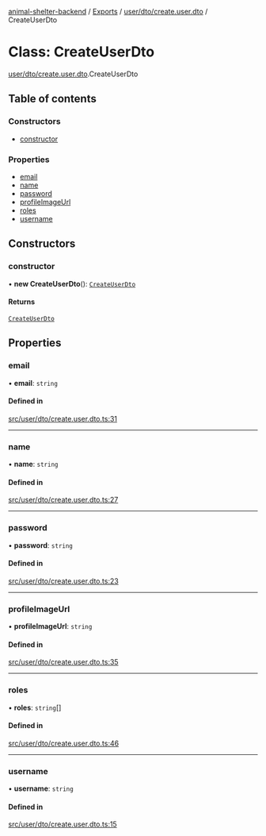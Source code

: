 [animal-shelter-backend](../README.md) / [Exports](../modules.md) / [user/dto/create.user.dto](../modules/user_dto_create_user_dto.md) / CreateUserDto

# Class: CreateUserDto

[user/dto/create.user.dto](../modules/user_dto_create_user_dto.md).CreateUserDto

## Table of contents

### Constructors

- [constructor](user_dto_create_user_dto.CreateUserDto.md#constructor)

### Properties

- [email](user_dto_create_user_dto.CreateUserDto.md#email)
- [name](user_dto_create_user_dto.CreateUserDto.md#name)
- [password](user_dto_create_user_dto.CreateUserDto.md#password)
- [profileImageUrl](user_dto_create_user_dto.CreateUserDto.md#profileimageurl)
- [roles](user_dto_create_user_dto.CreateUserDto.md#roles)
- [username](user_dto_create_user_dto.CreateUserDto.md#username)

## Constructors

### constructor

• **new CreateUserDto**(): [`CreateUserDto`](user_dto_create_user_dto.CreateUserDto.md)

#### Returns

[`CreateUserDto`](user_dto_create_user_dto.CreateUserDto.md)

## Properties

### email

• **email**: `string`

#### Defined in

[src/user/dto/create.user.dto.ts:31](https://github.com/B4LiN7/animal-shelter-backend/blob/5a6ce9f/src/user/dto/create.user.dto.ts#L31)

___

### name

• **name**: `string`

#### Defined in

[src/user/dto/create.user.dto.ts:27](https://github.com/B4LiN7/animal-shelter-backend/blob/5a6ce9f/src/user/dto/create.user.dto.ts#L27)

___

### password

• **password**: `string`

#### Defined in

[src/user/dto/create.user.dto.ts:23](https://github.com/B4LiN7/animal-shelter-backend/blob/5a6ce9f/src/user/dto/create.user.dto.ts#L23)

___

### profileImageUrl

• **profileImageUrl**: `string`

#### Defined in

[src/user/dto/create.user.dto.ts:35](https://github.com/B4LiN7/animal-shelter-backend/blob/5a6ce9f/src/user/dto/create.user.dto.ts#L35)

___

### roles

• **roles**: `string`[]

#### Defined in

[src/user/dto/create.user.dto.ts:46](https://github.com/B4LiN7/animal-shelter-backend/blob/5a6ce9f/src/user/dto/create.user.dto.ts#L46)

___

### username

• **username**: `string`

#### Defined in

[src/user/dto/create.user.dto.ts:15](https://github.com/B4LiN7/animal-shelter-backend/blob/5a6ce9f/src/user/dto/create.user.dto.ts#L15)
